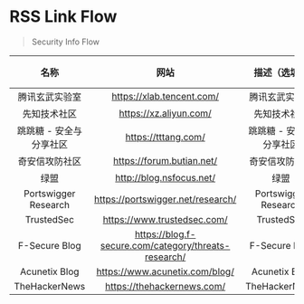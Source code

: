 # RSS Link Flow

> Security Info Flow

|          名称           |                         网站                         |      描述（选填）       | 头像（默认为/favicon.ico） |                    RSS（默认为/feed）                     | 分类 |
|:-----------------------:|:----------------------------------------------------:|:-----------------------:|:--------------------------:|:---------------------------------------------------------:|:----:|
|     腾讯玄武实验室      |              https://xlab.tencent.com/               |     腾讯玄武实验室      |                            |           https://xlab.tencent.com/cn/atom.xml            | rss  |
|      先知技术社区       |                https://xz.aliyun.com/                |      先知技术社区       |                            |                https://xz.aliyun.com/feed                 | rss  |
| 跳跳糖 - 安全与分享社区 |                 https://tttang.com/                  | 跳跳糖 - 安全与分享社区 |                            |                https://tttang.com/rss.xml                 | rss  |
|     奇安信攻防社区      |              https://forum.butian.net/               |     奇安信攻防社区      |                            |               https://forum.butian.net/Rss                | rss  |
|          绿盟           |               http://blog.nsfocus.net/               |          绿盟           |                            |               http://blog.nsfocus.net/feed                | rss  |
|  Portswigger Research   |          https://portswigger.net/research/           |  Portswigger Research   |                            |           https://portswigger.net/research/rss            | rss  |
|       TrustedSec        |             https://www.trustedsec.com/              |       TrustedSec        |                            |             https://www.trustedsec.com/feed/              | rss  |
|      F-Secure Blog      | https://blog.f-secure.com/category/threats-research/ |      F-Secure Blog      |                            | https://blog.f-secure.com/category/threats-research/feed/ | rss  |
|      Acunetix Blog      |            https://www.acunetix.com/blog/            |      Acunetix Blog      |                            |            https://www.acunetix.com/blog/feed/            | rss  |
|      TheHackerNews      |              https://thehackernews.com/              |      TheHackerNews      |                            |        https://feeds.feedburner.com/TheHackersNews        | rss  |

